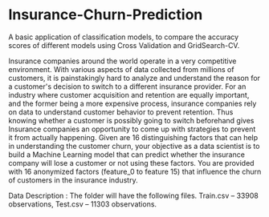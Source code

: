 # Insurance-Churn-Prediction
A basic application of classification models, to compare the accuracy scores of different models using Cross Validation and GridSearch-CV.

Insurance companies around the world operate in a very competitive environment. With various aspects of data collected from millions of customers, it is painstakingly hard to analyze and understand the reason for a customer's decision to switch to a different insurance provider. For an industry where customer acquisition and retention are equally important, and the former being a more expensive process, insurance companies rely on data to understand customer behavior to prevent retention. Thus knowing whether a customer is possibly going to switch beforehand gives Insurance companies an opportunity to come up with strategies to prevent it from actually happening. Given are 16 distinguishing factors that can help in understanding the customer churn, your objective as a data scientist is to build a Machine Learning model that can predict whether the insurance company will lose a customer or not using these factors. You are provided with 16 anonymized factors (feature_0 to feature 15) that influence the churn of customers in the insurance industry.

Data Description : The folder will have the following files. Train.csv – 33908 observations, Test.csv – 11303 observations.

